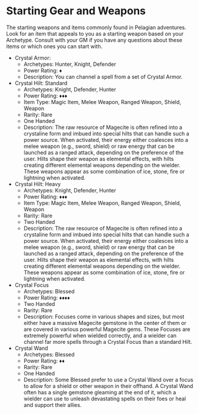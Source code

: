 # Starting Gear and Weapons

The starting weapons and items commonly found in Pelagian adventures. Look for an item
that appeals to you as a starting weapon based on your Archetype. Consult with your GM
if you have any questions about these items or which ones you can start with.

- Crystal Armor:
    - Archetypes: Hunter, Knight, Defender
    - Power Rating: ♦️
    - Description: You can channel a spell from a set of Crystal Armor.
- Crystal Hilt: Standard
    - Archetypes: Knight, Defender, Hunter
    - Power Rating: ♦️♦️♦️
    - Item Type: Magic Item, Melee Weapon, Ranged Weapon, Shield, Weapon
    - Rarity: Rare
    - One Handed
    - Description: The raw resource of Magecite is often refined into a crystaline form
      and imbued into special hilts that can handle such a power source. When
      activated, their energy either coalesces into a melee weapon (e.g., sword,
      shield) or raw energy that can be launched as a ranged attack, depending on the
      preference of the user. Hilts shape their weapon as elemental effects, with hilts
      creating different elemental weapons depending on the wielder. These weapons
      appear as some combination of ice, stone, fire or lightning when activated.
- Crystal Hilt: Heavy
    - Archetypes: Knight, Defender, Hunter
    - Power Rating: ♦️♦️♦️
    - Item Type: Magic Item, Melee Weapon, Ranged Weapon, Shield, Weapon
    - Rarity: Rare
    - Two Handed
    - Description: The raw resource of Magecite is often refined into a crystaline form
      and imbued into special hilts that can handle such a power source. When
      activated, their energy either coalesces into a melee weapon (e.g., sword,
      shield) or raw energy that can be launched as a ranged attack, depending on the
      preference of the user. Hilts shape their weapon as elemental effects, with hilts
      creating different elemental weapons depending on the wielder. These weapons
      appear as some combination of ice, stone, fire or lightning when activated.
- Crystal Focus
    - Archetypes: Blessed
    - Power Rating: ♦️♦️♦️♦️
    - Two Handed
    - Rarity: Rare
    - Description: Focuses come in various shapes and sizes, but most either have a
      massive Magecite gemstone in the center of them or are covered in various
      powerful Magecite gems. These Focuses are extremely powerful when wielded
      correctly, and a wielder can channel far more spells through a Crystal Focus than
      a standard Hilt.
- Crystal Wand
    - Archetypes: Blessed
    - Power Rating: ♦️♦️
    - Rarity: Rare
    - One Handed
    - Description: Some Blessed prefer to use a Crystal Wand over a focus to allow for a
      shield or other weapon in their offhand. A Crystal Wand often has a single
      gemstone gleaming at the end of it, which a wielder can use to unleash
      devastating spells on their foes or heal and support their allies.
